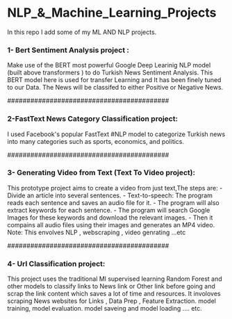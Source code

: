 # NLP_&_Machine_Learning_Projects
In this repo I add some of my ML AND NLP projects.



### 1- Bert Sentiment Analysis project :

  Make use of the BERT most powerful Google Deep Learinig NLP model (built above transformers ) to do Turkish News Sentiment Analysis.
  This BERT model here is used for transfer Learning and It has been finely tuned to our Data.
  The News will be classifed to either Positive or Negative News. 
  
##########################################

### 2-FastText News Category Classification project: 

  I used Facebook's popular FastText #NLP model to categorize Turkish news into many categories such as sports, economics, and politics.
  
##########################################
 
 ### 3- Generating Video from Text (Text To Video project): 
 
   This prototype project aims to create a video from just text,The steps are:
    - Divide an article into several sentences.
    - Text-to-speech: The program reads each sentence and saves an audio file for it.
    - The program will also extract keywords for each sentence.
    - The program will search Google Images for these keywords and download the relevant images.
    - Then it compains all audio files using their images and generates an MP4 video.
     Note: This envolves NLP , webscraping , video genrating ...etc

##########################################

 ### 4- Url Classification project:  
 
   This project uses the traditional Ml supervised learning Random Forest and other models to classify links to News link or Other link before going and scrap the link content which saves a lot of time and resources. It involoves scraping News websites for Links , Data Prep , Feature Extraction. model training, model  evaluation. model  saveing and model loading ....  etc.
